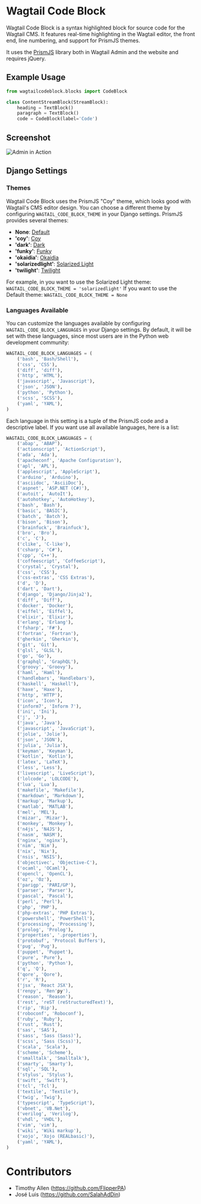 # Wagtail Code Block

Wagtail Code Block is a syntax highlighted block for source code for the Wagtail CMS. It features real-time highlighting in the Wagtail editor, the front end, line numbering, and support for PrismJS themes.

It uses the [PrismJS](http://prismjs.com/) library both in Wagtail Admin and the website and requires jQuery.

## Example Usage

```python
from wagtailcodeblock.blocks import CodeBlock

class ContentStreamBlock(StreamBlock):
    heading = TextBlock()
    paragraph = TextBlock()
    code = CodeBlock(label='Code')
```

## Screenshot

![Admin in Action](img/screenshot-editor.png)

## Django Settings

### Themes

Wagtail Code Block uses the PrismJS "Coy" theme, which looks good with Wagtail's CMS editor design. You can choose a different theme by configuring `WAGTAIL_CODE_BLOCK_THEME` in your Django settings. PrismJS provides several themes:

* **None**: <a href="http://prismjs.com/index.html?theme=prism" target="_blank">Default</a>
* **'coy'**: <a href="http://prismjs.com/index.html?theme=prism-coy" target="_blank">Coy</a>
* **'dark'**: <a href="http://prismjs.com/index.html?theme=prism-dark" target="_blank">Dark</a>
* **'funky'**: <a href="http://prismjs.com/index.html?theme=prism-funky" target="_blank">Funky</a>
* **'okaidia'**: <a href="http://prismjs.com/index.html?theme=prism-okaidia" target="_blank">Okaidia</a>
* **'solarizedlight'**: <a href="http://prismjs.com/index.html?theme=prism-solarizedlight" target="_blank">Solarized Light</a>
* **'twilight'**: <a href="http://prismjs.com/index.html?theme=prism-twilight" target="_blank">Twilight</a>

For example, in you want to use the Solarized Light theme: `WAGTAIL_CODE_BLOCK_THEME = 'solarizedlight'`
If you want to use the Default theme: `WAGTAIL_CODE_BLOCK_THEME = None`

### Languages Available

You can customize the languages available by configuring `WAGTAIL_CODE_BLOCK_LANGUAGES` in your Django settings.
By default, it will be set with these languages, since most users are in the Python web development community:

```python
WAGTAIL_CODE_BLOCK_LANGUAGES = (
    ('bash', 'Bash/Shell'),
    ('css', 'CSS'),
    ('diff', 'diff'),
    ('http', 'HTML'),
    ('javascript', 'Javascript'),
    ('json', 'JSON'),
    ('python', 'Python'),
    ('scss', 'SCSS'),
    ('yaml', 'YAML'),
)
```

Each language in this setting is a tuple of the PrismJS code and a descriptive label. If you want use all available languages, here is a list:

```python
WAGTAIL_CODE_BLOCK_LANGUAGES = (
    ('abap', 'ABAP'),
    ('actionscript', 'ActionScript'),
    ('ada', 'Ada'),
    ('apacheconf', 'Apache Configuration'),
    ('apl', 'APL'),
    ('applescript', 'AppleScript'),
    ('arduino', 'Arduino'),
    ('asciidoc', 'AsciiDoc'),
    ('aspnet', 'ASP.NET (C#)'),
    ('autoit', 'AutoIt'),
    ('autohotkey', 'AutoHotkey'),
    ('bash', 'Bash'),
    ('basic', 'BASIC'),
    ('batch', 'Batch'),
    ('bison', 'Bison'),
    ('brainfuck', 'Brainfuck'),
    ('bro', 'Bro'),
    ('c', 'C'),
    ('clike', 'C-like'),
    ('csharp', 'C#'),
    ('cpp', 'C++'),
    ('coffeescript', 'CoffeeScript'),
    ('crystal', 'Crystal'),
    ('css', 'CSS'),
    ('css-extras', 'CSS Extras'),
    ('d', 'D'),
    ('dart', 'Dart'),
    ('django', 'Django/Jinja2'),
    ('diff', 'Diff'),
    ('docker', 'Docker'),
    ('eiffel', 'Eiffel'),
    ('elixir', 'Elixir'),
    ('erlang', 'Erlang'),
    ('fsharp', 'F#'),
    ('fortran', 'Fortran'),
    ('gherkin', 'Gherkin'),
    ('git', 'Git'),
    ('glsl', 'GLSL'),
    ('go', 'Go'),
    ('graphql', 'GraphQL'),
    ('groovy', 'Groovy'),
    ('haml', 'Haml'),
    ('handlebars', 'Handlebars'),
    ('haskell', 'Haskell'),
    ('haxe', 'Haxe'),
    ('http', 'HTTP'),
    ('icon', 'Icon'),
    ('inform7', 'Inform 7'),
    ('ini', 'Ini'),
    ('j', 'J'),
    ('java', 'Java'),
    ('javascript', 'JavaScript'),
    ('jolie', 'Jolie'),
    ('json', 'JSON'),
    ('julia', 'Julia'),
    ('keyman', 'Keyman'),
    ('kotlin', 'Kotlin'),
    ('latex', 'LaTeX'),
    ('less', 'Less'),
    ('livescript', 'LiveScript'),
    ('lolcode', 'LOLCODE'),
    ('lua', 'Lua'),
    ('makefile', 'Makefile'),
    ('markdown', 'Markdown'),
    ('markup', 'Markup'),
    ('matlab', 'MATLAB'),
    ('mel', 'MEL'),
    ('mizar', 'Mizar'),
    ('monkey', 'Monkey'),
    ('n4js', 'N4JS'),
    ('nasm', 'NASM'),
    ('nginx', 'nginx'),
    ('nim', 'Nim'),
    ('nix', 'Nix'),
    ('nsis', 'NSIS'),
    ('objectivec', 'Objective-C'),
    ('ocaml', 'OCaml'),
    ('opencl', 'OpenCL'),
    ('oz', 'Oz'),
    ('parigp', 'PARI/GP'),
    ('parser', 'Parser'),
    ('pascal', 'Pascal'),
    ('perl', 'Perl'),
    ('php', 'PHP'),
    ('php-extras', 'PHP Extras'),
    ('powershell', 'PowerShell'),
    ('processing', 'Processing'),
    ('prolog', 'Prolog'),
    ('properties', '.properties'),
    ('protobuf', 'Protocol Buffers'),
    ('pug', 'Pug'),
    ('puppet', 'Puppet'),
    ('pure', 'Pure'),
    ('python', 'Python'),
    ('q', 'Q'),
    ('qore', 'Qore'),
    ('r', 'R'),
    ('jsx', 'React JSX'),
    ('renpy', 'Ren'py'),
    ('reason', 'Reason'),
    ('rest', 'reST (reStructuredText)'),
    ('rip', 'Rip'),
    ('roboconf', 'Roboconf'),
    ('ruby', 'Ruby'),
    ('rust', 'Rust'),
    ('sas', 'SAS'),
    ('sass', 'Sass (Sass)'),
    ('scss', 'Sass (Scss)'),
    ('scala', 'Scala'),
    ('scheme', 'Scheme'),
    ('smalltalk', 'Smalltalk'),
    ('smarty', 'Smarty'),
    ('sql', 'SQL'),
    ('stylus', 'Stylus'),
    ('swift', 'Swift'),
    ('tcl', 'Tcl'),
    ('textile', 'Textile'),
    ('twig', 'Twig'),
    ('typescript', 'TypeScript'),
    ('vbnet', 'VB.Net'),
    ('verilog', 'Verilog'),
    ('vhdl', 'VHDL'),
    ('vim', 'vim'),
    ('wiki', 'Wiki markup'),
    ('xojo', 'Xojo (REALbasic)'),
    ('yaml', 'YAML'),
)
```

# Contributors

* Timothy Allen (https://github.com/FlipperPA)
* José Luis (https://github.com/SalahAdDin)
